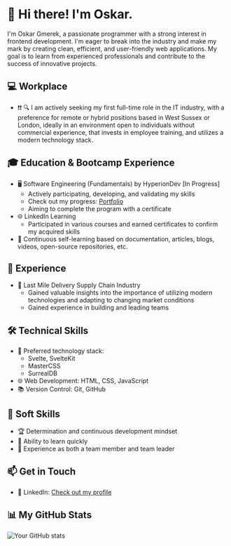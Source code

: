 # 👋 Hi there! I'm Oskar.

I'm Oskar Gmerek, a passionate programmer with a strong interest in frontend development. I'm eager to break into the industry and make my mark by creating clean, efficient, and user-friendly web applications. My goal is to learn from experienced professionals and contribute to the success of innovative projects.

## 💻 Workplace 

- ❗️❗️ 🔍 I am actively seeking my first full-time role in the IT industry, with a preference for remote or hybrid positions based in West Sussex or London, ideally in an environment open to individuals without commercial experience, that invests in employee training, and utilizes a modern technology stack.

## 🎓 Education & Bootcamp Experience

- 🖥️ Software Engineering (Fundamentals) by HyperionDev [In Progress]
  - Actively participating, developing, and validating my skills
  - Check out my progress: [Portfolio](https://www.hyperiondev.com/portfolio/135562/)
  - Aiming to complete the program with a certificate
- 🌐 LinkedIn Learning
  - Participated in various courses and earned certificates to confirm my acquired skills
- 🦉 Continuous self-learning based on documentation, articles, blogs, videos, open-source repositories, etc.

## 💼 Experience

- 🚚 Last Mile Delivery Supply Chain Industry
  - Gained valuable insights into the importance of utilizing modern technologies and adapting to changing market conditions
  - Gained experience in building and leading teams

## 🛠️ Technical Skills

- 🌟 Preferred technology stack:
  - Svelte, SvelteKit
  - MasterCSS
  - SurrealDB
- 🌐 Web Development: HTML, CSS, JavaScript
- 📚 Version Control: Git, GitHub

## 🌟 Soft Skills

- 🏆 Determination and continuous development mindset
- 🌱 Ability to learn quickly
- 🤝 Experience as both a team member and team leader

## 📫 Get in Touch

- 💼 LinkedIn: [Check out my profile](https://www.linkedin.com/in/oskar-gmerek)


## 📊 My GitHub Stats

![Your GitHub stats](https://github-readme-stats.vercel.app/api?username=oskar-gmerek&show_icons=true&theme=radical)

